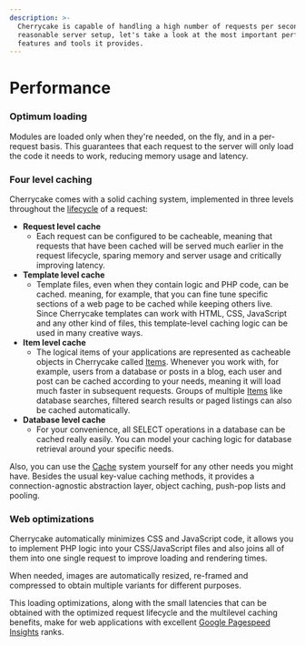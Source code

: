 ```yaml
---
description: >-
  Cherrycake is capable of handling a high number of requests per second in a
  reasonable server setup, let's take a look at the most important performance
  features and tools it provides.
---
```


# Performance

### Optimum loading

Modules are loaded only when they're needed, on the fly, and in a per-request basis. This guarantees that each request to the server will only load the code it needs to work, reducing memory usage and latency.

### Four level caching

Cherrycake comes with a solid caching system, implemented in three levels throughout the [lifecycle](lifecycle/) of a request:

* **Request level cache**
  * Each request can be configured to be cacheable, meaning that requests that have been cached will be served much earlier in the request lifecycle, sparing memory and server usage and critically improving latency.
* **Template level cache**
  * Template files, even when they contain logic and PHP code, can be cached. meaning, for example, that you can fine tune specific sections of a web page to be cached while keeping others live. Since Cherrycake templates can work with HTML, CSS, JavaScript and any other kind of files, this template-level caching logic can be used in many creative ways.
* **Item level cache**
  * The logical items of your applications are represented as cacheable objects in Cherrycake called [Items](../reference/core-classes/item/). Whenever you work with, for example, users from a database or posts in a blog, each user and post can be cached according to your needs, meaning it will load much faster in subsequent requests. Groups of multiple [Items](../reference/core-classes/items.md) like database searches, filtered search results or paged listings can also be cached automatically.
* **Database level cache**
  * For your convenience, all SELECT operations in a database can be cached really easily. You can model your caching logic for database retrieval around your specific needs.

Also, you can use the [Cache](../reference/core-modules/cache/) system yourself for any other needs you might have. Besides the usual key-value caching methods, it provides a connection-agnostic abstraction layer, object caching, push-pop lists and pooling.

### Web optimizations

Cherrycake automatically minimizes CSS and JavaScript code, it allows you to implement PHP logic into your CSS/JavaScript files and also joins all of them into one single request to improve loading and rendering times.

When needed, images are automatically resized, re-framed and compressed to obtain multiple variants for different purposes.

This loading optimizations, along with the small latencies that can be obtained with the optimized request lifecycle and the multilevel caching benefits, make for web applications with excellent [Google Pagespeed Insights](https://developers.google.com/speed/pagespeed/insights/) ranks.

